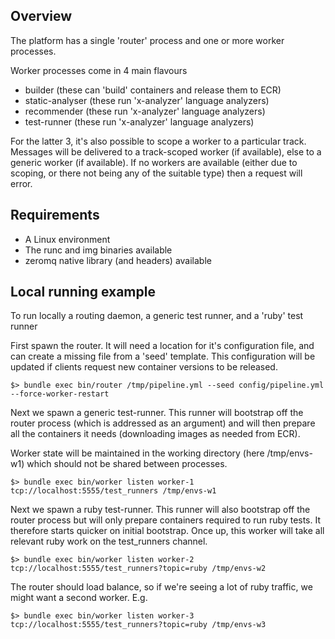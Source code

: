 

## Overview

The platform has a single 'router' process and one or more worker processes.

Worker processes come in 4 main flavours

- builder (these can 'build' containers and release them to ECR)
- static-analyser (these run 'x-analyzer' language analyzers)
- recommender (these run 'x-analyzer' language analyzers)
- test-runner (these run 'x-analyzer' language analyzers)

For the latter 3, it's also possible to scope a worker to a particular track. Messages
will be delivered to a track-scoped worker (if available), else to a generic worker
(if available). If no workers are available (either due to scoping, or there not
being any of the suitable type) then a request will error.

## Requirements

- A Linux environment
- The runc and img binaries available
- zeromq native library (and headers) available

## Local running example

To run locally a routing daemon, a generic test runner, and a 'ruby' test runner

First spawn the router. It will need a location for it's configuration file, and
can create a missing file from a 'seed' template. This configuration will be updated
if clients request new container versions to be released.

```
$> bundle exec bin/router /tmp/pipeline.yml --seed config/pipeline.yml --force-worker-restart
```

Next we spawn a generic test-runner. This runner will bootstrap off the router process (which is addressed as an
  argument) and will then prepare all the containers it needs (downloading images as needed from ECR).

Worker state will be maintained in the working directory (here /tmp/envs-w1) which should not be
shared between processes.

```
$> bundle exec bin/worker listen worker-1 tcp://localhost:5555/test_runners /tmp/envs-w1
```

Next we spawn a ruby test-runner. This runner will also bootstrap off the router process but will
only prepare containers required to run ruby tests. It therefore starts quicker on initial bootstrap.
Once up, this worker will take all relevant ruby work on the test_runners channel.

```
$> bundle exec bin/worker listen worker-2 tcp://localhost:5555/test_runners?topic=ruby /tmp/envs-w2
```

The router should load balance, so if we're seeing a lot of ruby traffic, we might want a second worker. E.g.

```
$> bundle exec bin/worker listen worker-3 tcp://localhost:5555/test_runners?topic=ruby /tmp/envs-w3
```
